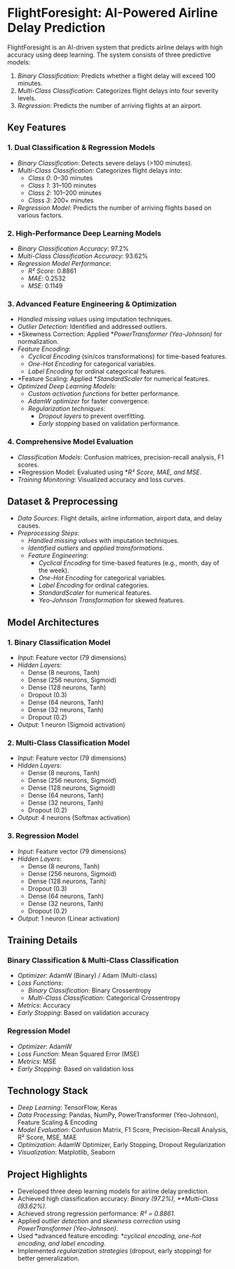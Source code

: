 # FlightForesight: AI-Powered Airline Delay Prediction

FlightForesight is an AI-driven system that predicts airline delays with high accuracy using deep learning. The system consists of three predictive models:

1. *Binary Classification*: Predicts whether a flight delay will exceed 100 minutes.
2. *Multi-Class Classification*: Categorizes flight delays into four severity levels.
3. *Regression*: Predicts the number of arriving flights at an airport.


## Key Features

### 1. Dual Classification & Regression Models
- *Binary Classification*: Detects severe delays (>100 minutes).
- *Multi-Class Classification*: Categorizes flight delays into:
  - *Class 0*: 0–30 minutes
  - *Class 1*: 31–100 minutes
  - *Class 2*: 101–200 minutes
  - *Class 3*: 200+ minutes
- *Regression Model*: Predicts the number of arriving flights based on various factors.

### 2. High-Performance Deep Learning Models
- *Binary Classification Accuracy*: 97.2%
- *Multi-Class Classification Accuracy*: 93.62%
- *Regression Model Performance*:
  - *R² Score*: 0.8861
  - *MAE*: 0.2532
  - *MSE*: 0.1149

### 3. Advanced Feature Engineering & Optimization
- *Handled missing values* using imputation techniques.
- *Outlier Detection*: Identified and addressed outliers.
- *Skewness Correction: Applied **PowerTransformer (Yeo-Johnson)* for normalization.
- *Feature Encoding*:
  - *Cyclical Encoding* (sin/cos transformations) for time-based features.
  - *One-Hot Encoding* for categorical variables.
  - *Label Encoding* for ordinal categorical features.
- *Feature Scaling: Applied **StandardScaler* for numerical features.
- *Optimized Deep Learning Models*:
  - *Custom activation functions* for better performance.
  - *AdamW optimizer* for faster convergence.
  - *Regularization techniques*:
    - *Dropout layers* to prevent overfitting.
    - *Early stopping* based on validation performance.

### 4. Comprehensive Model Evaluation
- *Classification Models*: Confusion matrices, precision-recall analysis, F1 scores.
- *Regression Model: Evaluated using **R² Score, MAE, and MSE*.
- *Training Monitoring*: Visualized accuracy and loss curves.


## Dataset & Preprocessing

- *Data Sources*: Flight details, airline information, airport data, and delay causes.
- *Preprocessing Steps*:
  - *Handled missing values* with imputation techniques.
  - *Identified outliers* and *applied transformations*.
  - *Feature Engineering*:
    - *Cyclical Encoding* for time-based features (e.g., month, day of the week).
    - *One-Hot Encoding* for categorical variables.
    - *Label Encoding* for ordinal categories.
    - *StandardScaler* for numerical features.
    - *Yeo-Johnson Transformation* for skewed features.
  

## Model Architectures

### 1. Binary Classification Model
- *Input*: Feature vector (79 dimensions)
- *Hidden Layers*:
  - Dense (8 neurons, Tanh)
  - Dense (256 neurons, Sigmoid)
  - Dense (128 neurons, Tanh)
  - Dropout (0.3)
  - Dense (64 neurons, Tanh)
  - Dense (32 neurons, Tanh)
  - Dropout (0.2)
- *Output*: 1 neuron (Sigmoid activation)

### 2. Multi-Class Classification Model
- *Input*: Feature vector (79 dimensions)
- *Hidden Layers*:
  - Dense (8 neurons, Tanh)
  - Dense (256 neurons, Sigmoid)
  - Dense (128 neurons, Sigmoid)
  - Dense (64 neurons, Tanh)
  - Dense (32 neurons, Tanh)
  - Dropout (0.2)
- *Output*: 4 neurons (Softmax activation)

### 3. Regression Model
- *Input*: Feature vector (79 dimensions)
- *Hidden Layers*:
  - Dense (8 neurons, Tanh)
  - Dense (256 neurons, Sigmoid)
  - Dense (128 neurons, Tanh)
  - Dropout (0.3)
  - Dense (64 neurons, Tanh)
  - Dense (32 neurons, Tanh)
  - Dropout (0.2)
- *Output*: 1 neuron (Linear activation)


## Training Details

### Binary Classification & Multi-Class Classification
- *Optimizer*: AdamW (Binary) / Adam (Multi-class)
- *Loss Functions*:
  - *Binary Classification*: Binary Crossentropy
  - *Multi-Class Classification*: Categorical Crossentropy
- *Metrics*: Accuracy
- *Early Stopping*: Based on validation accuracy

### Regression Model
- *Optimizer*: AdamW
- *Loss Function*: Mean Squared Error (MSE)
- *Metrics*: MSE
- *Early Stopping*: Based on validation loss


## Technology Stack

- *Deep Learning*: TensorFlow, Keras
- *Data Processing*: Pandas, NumPy, PowerTransformer (Yeo-Johnson), Feature Scaling & Encoding
- *Model Evaluation*: Confusion Matrix, F1 Score, Precision-Recall Analysis, R² Score, MSE, MAE
- *Optimization*: AdamW Optimizer, Early Stopping, Dropout Regularization
- *Visualization*: Matplotlib, Seaborn


## Project Highlights

- Developed three deep learning models for airline delay prediction.  
- Achieved high classification accuracy: *Binary (97.2%), **Multi-Class (93.62%)*.  
- Achieved strong regression performance: *R² = 0.8861*.  
- Applied *outlier detection* and *skewness correction* using *PowerTransformer (Yeo-Johnson)*.  
- Used *advanced feature encoding: **cyclical encoding, one-hot encoding, and label encoding*.  
- Implemented *regularization strategies* (dropout, early stopping) for better generalization.  
